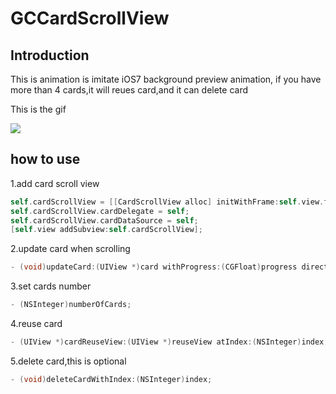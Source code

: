 # GCCardScrollView

## Introduction

This is animation is imitate iOS7 background preview animation, if you have more than 4 cards,it will reues card,and it can delete card

This is the gif

![](https://github.com/Yuzeyang/GCCardViewController/raw/master/GCCardViewController.gif)

## how to use

1.add card scroll view

```objective-c
self.cardScrollView = [[CardScrollView alloc] initWithFrame:self.view.frame];
self.cardScrollView.cardDelegate = self;
self.cardScrollView.cardDataSource = self;
[self.view addSubview:self.cardScrollView];
```

2.update card when scrolling

```objective-c
- (void)updateCard:(UIView *)card withProgress:(CGFloat)progress direction:(CardMoveDirection)direction;
```

3.set cards number

```objective-c
- (NSInteger)numberOfCards;
```

4.reuse card

```objective-c
- (UIView *)cardReuseView:(UIView *)reuseView atIndex:(NSInteger)index;
```

5.delete card,this is optional

```objective-c
- (void)deleteCardWithIndex:(NSInteger)index;
```

